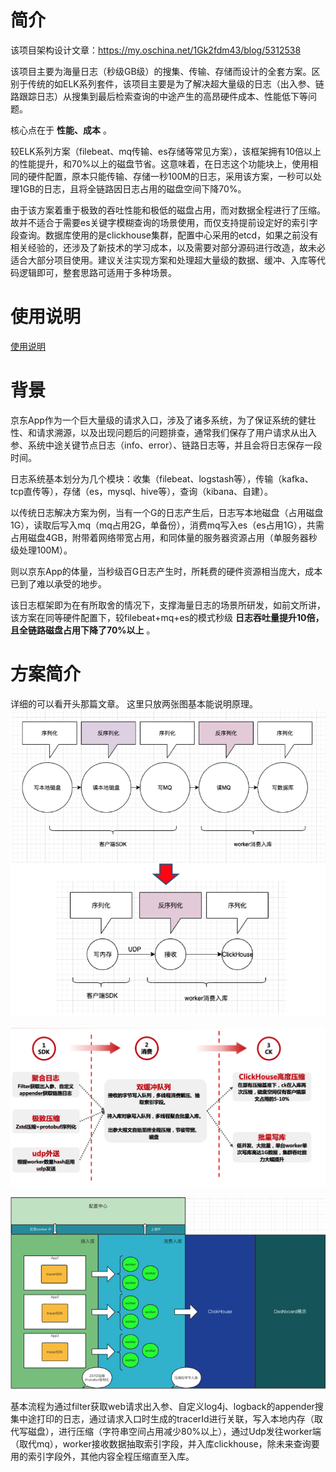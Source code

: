# 简介
该项目架构设计文章：https://my.oschina.net/1Gk2fdm43/blog/5312538

该项目主要为海量日志（秒级GB级）的搜集、传输、存储而设计的全套方案。区别于传统的如ELK系列套件，该项目主要是为了解决超大量级的日志（出入参、链路跟踪日志）从搜集到最后检索查询的中途产生的高昂硬件成本、性能低下等问题。

核心点在于 **性能、成本** 。

较ELK系列方案（filebeat、mq传输、es存储等常见方案），该框架拥有10倍以上的性能提升，和70%以上的磁盘节省。这意味着，在日志这个功能块上，使用相同的硬件配置，原本只能传输、存储一秒100M的日志，采用该方案，一秒可以处理1GB的日志，且将全链路因日志占用的磁盘空间下降70%。

由于该方案着重于极致的吞吐性能和极低的磁盘占用，而对数据全程进行了压缩。故并不适合于需要es关键字模糊查询的场景使用，而仅支持提前设定好的索引字段查询。数据库使用的是clickhouse集群，配置中心采用的etcd，如果之前没有相关经验的，还涉及了新技术的学习成本，以及需要对部分源码进行改造，故未必适合大部分项目使用。建议关注实现方案和处理超大量级的数据、缓冲、入库等代码逻辑即可，整套思路可适用于多种场景。
# 使用说明
[使用说明](https://gitee.com/jd-platform-opensource/jlog/blob/master/%E4%BD%BF%E7%94%A8%E8%AF%B4%E6%98%8E.md)
# 背景
京东App作为一个巨大量级的请求入口，涉及了诸多系统，为了保证系统的健壮性、和请求溯源，以及出现问题后的问题排查，通常我们保存了用户请求从出入参、系统中途关键节点日志（info、error）、链路日志等，并且会将日志保存一段时间。

日志系统基本划分为几个模块：收集（filebeat、logstash等），传输（kafka、tcp直传等），存储（es，mysql、hive等），查询（kibana、自建）。

以传统日志解决方案为例，当有一个G的日志产生后，日志写本地磁盘（占用磁盘1G），读取后写入mq（mq占用2G，单备份），消费mq写入es（es占用1G），共需占用磁盘4GB，附带着网络带宽占用，和同体量的服务器资源占用（单服务器秒级处理100M）。

则以京东App的体量，当秒级百G日志产生时，所耗费的硬件资源相当庞大，成本已到了难以承受的地步。

该日志框架即为在有所取舍的情况下，支撑海量日志的场景所研发，如前文所讲，该方案在同等硬件配置下，较filebeat+mq+es的模式秒级 **日志吞吐量提升10倍，且全链路磁盘占用下降了70%以上** 。

# 方案简介
详细的可以看开头那篇文章。
这里只放两张图基本能说明原理。
![输入图片说明](image1.png)

![输入图片说明](image.png)

![输入图片说明](image2.png)

基本流程为通过filter获取web请求出入参、自定义log4j、logback的appender搜集中途打印的日志，通过请求入口时生成的tracerId进行关联，写入本地内存（取代写磁盘），进行压缩（字符串空间占用减少80%以上），通过Udp发往worker端（取代mq），worker接收数据抽取索引字段，并入库clickhouse，除未来查询要用的索引字段外，其他内容全程压缩直至入库。
